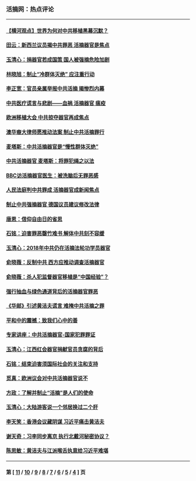 ### 活摘网：热点评论
---
#### [【横河观点】世界为何对中共移植黑幕沉默？](../../pages/nf5879/n13244249.md?04270430) 
#### [田云：新西兰议员揭中共罪恶 活摘器官是焦点](../../pages/nf5879/n13070629.md?04270430) 
#### [玉清心：捐器官若成国策 国人被强摘危险加剧](../../pages/nf5879/n12802713.md?04270430) 
#### [林晓旭：制止“冷群体灭绝” 应注重行动](../../pages/nf5879/n12779736.md?04270430) 
#### [李正宽：官员亲属举报中共活摘 揭惨烈内幕](../../pages/nf5879/n12684490.md?04270430) 
#### [中共医疗谎言与悲剧——血祸 活摘器官 瘟疫](../../pages/nf5879/n12372103.md?04270430) 
#### [欧洲移植大会 中共掠夺器官再成焦点](../../pages/nf5879/n11538883.md?04270430) 
#### [澳华裔大律师愿推动法案 制止中共活摘罪行](../../pages/nf5879/n11377039.md?04270430) 
#### [麦塔斯：中共活摘器官是“慢性群体灭绝”](../../pages/nf5879/n11350529.md?04270430) 
#### [中共活摘器官 麦塔斯：将罪犯绳之以法](../../pages/nf5879/n11347973.md?04270430) 
#### [BBC访活摘器官医生：被洗脑后无罪恶感](../../pages/nf5879/n11335935.md?04270430) 
#### [人民法庭判中共罪成 活摘器官成新闻焦点](../../pages/nf5879/n11331578.md?04270430) 
#### [制止中共强摘器官 德国议员建议修改法律](../../pages/nf5879/n11249451.md?04270430) 
#### [唐恩：信仰自由日的省思](../../pages/nf5879/n11003525.md?04270430) 
#### [石铭：迫害罪恶罄竹难书  解体中共刻不容缓](../../pages/nf5879/n10942855.md?04270430) 
#### [玉清心：2018年中共仍在活摘法轮功学员器官](../../pages/nf5879/n10914646.md?04270430) 
#### [俞晓薇：反制中共 西方应推动调查活摘器官](../../pages/nf5879/n10794671.md?04270430) 
#### [俞晓薇：杀人犯监督器官移植是“中国经验”？](../../pages/nf5879/n10466427.md?04270430) 
#### [强行抽血与绿色通道背后的活摘器官罪恶](../../pages/nf5879/n10004708.md?04270430) 
#### [《华邮》引述黄洁夫谎言 难掩中共活摘之罪](../../pages/nf5879/n9642309.md?04270430) 
#### [平和中的震撼：致我们心中的善](../../pages/nf5879/n9021123.md?04270430) 
#### [专家讲座：中共活摘器官-国家犯罪罪证](../../pages/nf5879/n8828153.md?04270430) 
#### [玉清心：江西红会器官捐献官员贪腐的背后](../../pages/nf5879/n8522122.md?04270430) 
#### [石铭：结束迫害须国际社会的关注和支持](../../pages/nf5879/n8443497.md?04270430) 
#### [觅真：欧洲议会对中共活摘器官说不](../../pages/nf5879/n8337486.md?04270430) 
#### [方政：了解并制止“活摘”是人们的使命](../../pages/nf5879/n8329214.md?04270430) 
#### [玉清心：大陆游客说一个邻居换过二个肝](../../pages/nf5879/n8291404.md?04270430) 
#### [李天笑：香港会议藏阴谋 习近平痛击黄洁夫](../../pages/nf5879/n8241459.md?04270430) 
#### [谢天奇：习李同步离京 执行北戴河秘密协议？](../../pages/nf5879/n8230418.md?04270430) 
#### [陈思敏：黄洁夫与江派喉舌执意给习近平难堪](../../pages/nf5879/n8222166.md?04270430) 

---
#### 第 [ [11](./11.md?04270430) / [10](./10.md?04270430) / [9](./9.md?04270430) / [8](./8.md?04270430) / [7](./7.md?04270430) / [6](./6.md?04270430) / [5](./5.md?04270430) / [4](./4.md?04270430) ] 页
